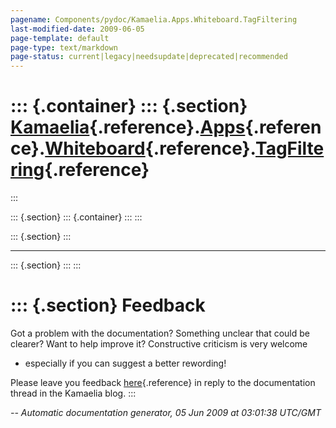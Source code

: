 ```yaml
---
pagename: Components/pydoc/Kamaelia.Apps.Whiteboard.TagFiltering
last-modified-date: 2009-06-05
page-template: default
page-type: text/markdown
page-status: current|legacy|needsupdate|deprecated|recommended
---
```

::: {.container}
::: {.section}
[Kamaelia](/Components/pydoc/Kamaelia.html){.reference}.[Apps](/Components/pydoc/Kamaelia.Apps.html){.reference}.[Whiteboard](/Components/pydoc/Kamaelia.Apps.Whiteboard.html){.reference}.[TagFiltering](/Components/pydoc/Kamaelia.Apps.Whiteboard.TagFiltering.html){.reference}
===================================================================================================================================================================================================================================================================================
:::

::: {.section}
::: {.container}
:::
:::

::: {.section}
:::

------------------------------------------------------------------------

::: {.section}
:::
:::

::: {.section}
Feedback
========

Got a problem with the documentation? Something unclear that could be
clearer? Want to help improve it? Constructive criticism is very welcome
- especially if you can suggest a better rewording!

Please leave you feedback
[here](../../../cgi-bin/blog/blog.cgi?rm=viewpost&nodeid=1142023701){.reference}
in reply to the documentation thread in the Kamaelia blog.
:::

*\-- Automatic documentation generator, 05 Jun 2009 at 03:01:38 UTC/GMT*

